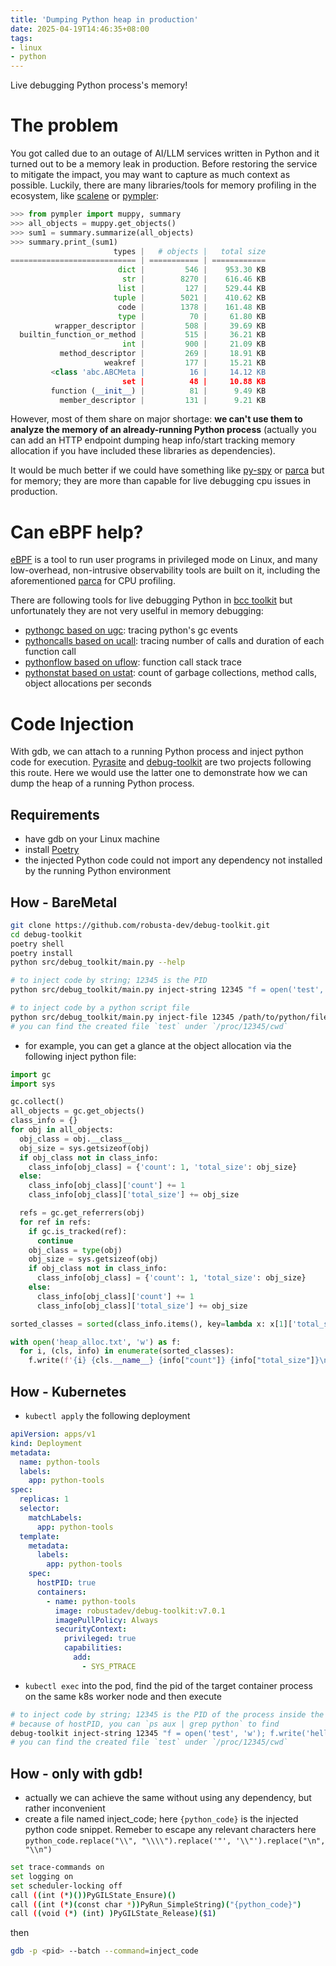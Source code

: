 ```yaml
---
title: 'Dumping Python heap in production'
date: 2025-04-19T14:46:35+08:00
tags:
- linux
- python
---
```


Live debugging Python process's memory!

<!--more-->

# The problem

You got called due to an outage of AI/LLM services written in Python and it
turned out to be a memory leak in production. Before restoring the service to
mitigate the impact, you may want to capture as much context as possible.
Luckily, there are many libraries/tools for memory profiling in the ecosystem,
like [scalene](https://github.com/plasma-umass/scalene) or
[pympler](https://github.com/pympler/pympler):

```python
>>> from pympler import muppy, summary
>>> all_objects = muppy.get_objects()
>>> sum1 = summary.summarize(all_objects)
>>> summary.print_(sum1)
                       types |   # objects |   total size
============================ | =========== | ============
                        dict |         546 |    953.30 KB
                         str |        8270 |    616.46 KB
                        list |         127 |    529.44 KB
                       tuple |        5021 |    410.62 KB
                        code |        1378 |    161.48 KB
                        type |          70 |     61.80 KB
          wrapper_descriptor |         508 |     39.69 KB
  builtin_function_or_method |         515 |     36.21 KB
                         int |         900 |     21.09 KB
           method_descriptor |         269 |     18.91 KB
                     weakref |         177 |     15.21 KB
         <class 'abc.ABCMeta |          16 |     14.12 KB
                         set |          48 |     10.88 KB
         function (__init__) |          81 |      9.49 KB
           member_descriptor |         131 |      9.21 KB
```

However, most of them share on major shortage: **we can't use them to analyze
the memory of an already-running Python process** (actually you can add an HTTP
endpoint dumping heap info/start tracking memory allocation if you have included
these libraries as dependencies).

It would be much better if we could have something like
[py-spy](https://github.com/benfred/py-spy) or
[parca](https://github.com/parca-dev/parca) but for memory; they are more than
capable for live debugging cpu issues in production.

# Can eBPF help?

[eBPF](https://ebpf.io/) is a tool to run user programs in privileged mode on
Linux, and many low-overhead, non-intrusive observability tools are built on it,
including the aforementioned [parca](https://github.com/parca-dev/parca) for CPU
profiling.

There are following tools for live debugging Python in
[bcc toolkit](https://github.com/iovisor/bcc) but unfortunately they are not
very uselful in memory debugging:

- [pythongc based on ugc](https://github.com/iovisor/bcc/blob/master/tools/lib/ugc_example.txt):
  tracing python's gc events
- [pythoncalls based on ucall](https://github.com/iovisor/bcc/blob/master/tools/lib/ucalls_example.txt):
  tracing number of calls and duration of each function call
- [pythonflow based on uflow](https://github.com/iovisor/bcc/blob/master/tools/lib/uflow_example.txt):
  function call stack trace
- [pythonstat based on ustat](https://github.com/iovisor/bcc/blob/master/tools/lib/ustat_example.txt):
  count of garbage collections, method calls, object allocations per seconds

# Code Injection

With gdb, we can attach to a running Python process and inject python code for
execution. [Pyrasite](https://github.com/lmacken/pyrasite) and
[debug-toolkit](https://github.com/robusta-dev/debug-toolkit) are two projects
following this route. Here we would use the latter one to demonstrate how we can
dump the heap of a running Python process.

## Requirements

- have gdb on your Linux machine
- install [Poetry](https://github.com/robusta-dev/debug-toolkit)
- the injected Python code could not import any dependency not installed by the
  running Python environment

## How - BareMetal

```bash
git clone https://github.com/robusta-dev/debug-toolkit.git
cd debug-toolkit
poetry shell
poetry install
python src/debug_toolkit/main.py --help

# to inject code by string; 12345 is the PID
python src/debug_toolkit/main.py inject-string 12345 "f = open('test', 'w'); f.write('hello world'); f.close()"

# to inject code by a python script file
python src/debug_toolkit/main.py inject-file 12345 /path/to/python/file.py
# you can find the created file `test` under `/proc/12345/cwd`
```

- for example, you can get a glance at the object allocation via the following
  inject python file:

```python
import gc
import sys

gc.collect()
all_objects = gc.get_objects()
class_info = {}
for obj in all_objects:
  obj_class = obj.__class__
  obj_size = sys.getsizeof(obj)
  if obj_class not in class_info:
    class_info[obj_class] = {'count': 1, 'total_size': obj_size}
  else:
    class_info[obj_class]['count'] += 1
    class_info[obj_class]['total_size'] += obj_size

  refs = gc.get_referrers(obj)
  for ref in refs:
    if gc.is_tracked(ref):
      continue
    obj_class = type(obj)
    obj_size = sys.getsizeof(obj)
    if obj_class not in class_info:
      class_info[obj_class] = {'count': 1, 'total_size': obj_size}
    else:
      class_info[obj_class]['count'] += 1
      class_info[obj_class]['total_size'] += obj_size

sorted_classes = sorted(class_info.items(), key=lambda x: x[1]['total_size'], reverse=True)

with open('heap_alloc.txt', 'w') as f:
  for i, (cls, info) in enumerate(sorted_classes):
    f.write(f'{i} {cls.__name__} {info["count"]} {info["total_size"]}\n')
```

## How - Kubernetes

- `kubectl apply` the following deployment

```yaml
apiVersion: apps/v1
kind: Deployment
metadata:
  name: python-tools
  labels:
    app: python-tools
spec:
  replicas: 1
  selector:
    matchLabels:
      app: python-tools
  template:
    metadata:
      labels:
        app: python-tools
    spec:
      hostPID: true
      containers:
        - name: python-tools
          image: robustadev/debug-toolkit:v7.0.1
          imagePullPolicy: Always
          securityContext:
            privileged: true
            capabilities:
              add:
                - SYS_PTRACE
```

- `kubectl exec` into the pod, find the pid of the target container process on
  the same k8s worker node and then execute

```bash
# to inject code by string; 12345 is the PID of the process inside the pod/container
# because of hostPID, you can `ps aux | grep python` to find
debug-toolkit inject-string 12345 "f = open('test', 'w'); f.write('hello world'); f.close()"
# you can find the created file `test` under `/proc/12345/cwd`
```

## How - only with gdb!

- actually we can achieve the same without using any dependency, but rather
  inconvenient
- create a file named inject_code; here `{python_code}` is the injected python
  code snippet. Remeber to escape any relevant characters here
  `python_code.replace("\\", "\\\\").replace('"', '\\"').replace("\n", "\\n")`

```bash
set trace-commands on
set logging on
set scheduler-locking off
call ((int (*)())PyGILState_Ensure)()
call ((int (*)(const char *))PyRun_SimpleString)("{python_code}")
call ((void (*) (int) )PyGILState_Release)($1)
```

then

```bash
gdb -p <pid> --batch --command=inject_code
```
